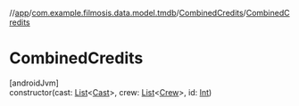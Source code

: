//[app](../../../index.md)/[com.example.filmosis.data.model.tmdb](../index.md)/[CombinedCredits](index.md)/[CombinedCredits](-combined-credits.md)

# CombinedCredits

[androidJvm]\
constructor(cast: [List](https://kotlinlang.org/api/latest/jvm/stdlib/kotlin.collections/-list/index.html)&lt;[Cast](../-cast/index.md)&gt;, crew: [List](https://kotlinlang.org/api/latest/jvm/stdlib/kotlin.collections/-list/index.html)&lt;[Crew](../-crew/index.md)&gt;, id: [Int](https://kotlinlang.org/api/latest/jvm/stdlib/kotlin/-int/index.html))
